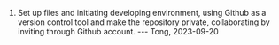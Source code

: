 1.  Set up files and initiating developing environment, using Github as a version control tool and make the repository private, collaborating by inviting through Github account. --- Tong, 2023-09-20

